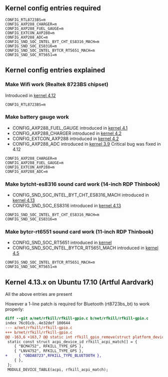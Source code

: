 ## Kernel config entries required
```
CONFIG_RTL8723BS=m
CONFIG_AXP288_CHARGER=m
CONFIG_AXP288_FUEL_GAUGE=m
CONFIG_EXTCON_AXP288=m
CONFIG_AXP288_ADC=m
CONFIG_SND_SOC_INTEL_BYT_CHT_ES8316_MACH=m
CONFIG_SND_SOC_ES8316=m
CONFIG_SND_SOC_INTEL_BYTCR_RT5651_MACH=m
CONFIG_SND_SOC_RT5651=m
```
## Kernel config entries explained
### Make Wifi work (Realtek 8723BS chipset)
Introduced in [kernel 4.12](https://cateee.net/lkddb/web-lkddb/RTL8723BS.html)
```
CONFIG_RTL8723BS=m
```
### Make battery gauge work
- CONFIG_AXP288_FUEL_GAUGE introduced in [kernel 4.1](https://cateee.net/lkddb/web-lkddb/AXP288_FUEL_GAUGE.html)
- CONFIG_AXP288_CHARGER introduced in [kernel 4.2](https://cateee.net/lkddb/web-lkddb/AXP288_CHARGER.html)
- CONFIG_EXTCON_AXP288 introduced in [kernel 4.2](https://cateee.net/lkddb/web-lkddb/EXTCON_AXP288.html)
- CONFIG_AXP288_ADC introduced in [kernel 3.9](https://cateee.net/lkddb/web-lkddb/AXP288_ADC.html)
Critical bug was fixed in 4.12
```
CONFIG_AXP288_CHARGER=m
CONFIG_AXP288_FUEL_GAUGE=m
CONFIG_EXTCON_AXP288=m
CONFIG_AXP288_ADC=m
```
### Make bytcht-es8316 sound card work (14-inch RDP Thinbook)
- CONFIG_SND_SOC_INTEL_BYT_CHT_ES8316_MACH introduced in [kernel 4.13](https://cateee.net/lkddb/web-lkddb/SND_SOC_INTEL_BYT_CHT_ES8316_MACH.html)
- CONFIG_SND_SOC_ES8316 introduced in [kernel 4.13](https://cateee.net/lkddb/web-lkddb/SND_SOC_ES8316.html)
```
CONFIG_SND_SOC_INTEL_BYT_CHT_ES8316_MACH=m
CONFIG_SND_SOC_ES8316=m
```
### Make bytcr-rt6551 sound card work (11-inch RDP Thinbook)
- CONFIG_SND_SOC_RT5651 introduced in [kernel ](https://cateee.net/lkddb/web-lkddb/SND_SOC_RT5651.html)
- CONFIG_SND_SOC_INTEL_BYTCR_RT5651_MACH introduced in [kernel 4.5](https://cateee.net/lkddb/web-lkddb/SND_SOC_INTEL_BYTCR_RT5651_MACH.html)
```
CONFIG_SND_SOC_INTEL_BYTCR_RT5651_MACH=m
CONFIG_SND_SOC_RT5651=m
```
## Kernel 4.13.x on Ubuntu 17.10 (Artful Aardvark)
All the above entries are present

However a 1-line patch is required for Bluetooth (rt8723bs_bt) to work properly:
```diff
diff --git a/net/rfkill/rfkill-gpio.c b/net/rfkill/rfkill-gpio.c
index 76c01cb..4e32def 100644
--- a/net/rfkill/rfkill-gpio.c
+++ b/net/rfkill/rfkill-gpio.c
@@ -163,6 +163,7 @@ static int rfkill_gpio_remove(struct platform_device *pdev)
 static const struct acpi_device_id rfkill_acpi_match[] = {
 	{ "BCM4752", RFKILL_TYPE_GPS },
 	{ "LNV4752", RFKILL_TYPE_GPS },
+     { "OBDA8723",RFKILL_TYPE_BLUETOOTH },
 	{ },
 };
 MODULE_DEVICE_TABLE(acpi, rfkill_acpi_match);
```
